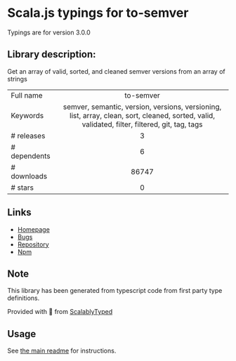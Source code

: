 
# Scala.js typings for to-semver

Typings are for version 3.0.0

## Library description:
Get an array of valid, sorted, and cleaned semver versions from an array of strings

|                    |                 |
| ------------------ | :-------------: |
| Full name          | to-semver |
| Keywords           | semver, semantic, version, versions, versioning, list, array, clean, sort, cleaned, sorted, valid, validated, filter, filtered, git, tag, tags |
| # releases         | 3 |
| # dependents       | 6 |
| # downloads        | 86747 |
| # stars            | 0 |

## Links
- [Homepage](https://github.com/sindresorhus/to-semver#readme)
- [Bugs](https://github.com/sindresorhus/to-semver/issues)
- [Repository](https://github.com/sindresorhus/to-semver)
- [Npm](https://www.npmjs.com/package/to-semver)
    


## Note
This library has been generated from typescript code from first party type definitions.

Provided with :purple_heart: from [ScalablyTyped](https://github.com/oyvindberg/ScalablyTyped)

## Usage
See [the main readme](../../readme.md) for instructions.


